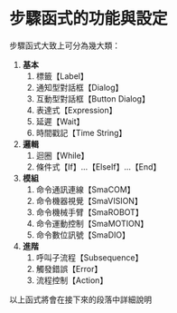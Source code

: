 # 步驟函式的功能與設定

步驟函式大致上可分為幾大類：

1. **基本**
   1. 標籤【Label】
   2. 通知型對話框【Dialog】
   3. 互動型對話框【Button Dialog】
   4. 表達式【Expression】
   5. 延遲【Wait】
   6. 時間戳記【Time String】
2. **邏輯**
   1. 迴圈【While】
   2. 條件式【If】...【ElseIf】...【End】
3. **模組**
   1. 命令通訊連線【SmaCOM】
   2. 命令機器視覺【SmaVISION】
   3. 命令機械手臂【SmaROBOT】
   4. 命令運動控制【SmaMOTION】
   5. 命令數位訊號【SmaDIO】
4. **進階**
   1. 呼叫子流程【Subsequence】
   2. 觸發錯誤【Error】
   3. 流程控制【Action】

以上函式將會在接下來的段落中詳細說明

